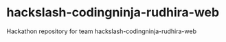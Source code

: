 # hackslash-codingninja-rudhira-web
Hackathon repository for team hackslash-codingninja-rudhira-web
